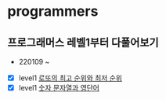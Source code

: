 # programmers

## 프로그래머스 레벨1부터 다풀어보기
* 220109 ~
- [x] level1 [로또의 최고 순위와 최저 순위](https://programmers.co.kr/learn/courses/30/lessons/77484)
- [x] level1 [숫자 문자열과 영단어](https://programmers.co.kr/learn/courses/30/lessons/81301)